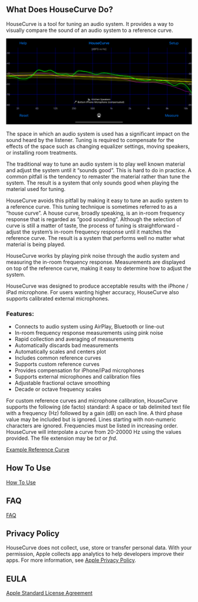 ## What Does HouseCurve Do?

HouseCurve is a tool for tuning an audio system.  It provides a way to visually compare the sound of an audio system to a reference curve.  

![](/assets/img/iPhoneScreen.png)

The space in which an audio system is used has a significant impact on the sound heard by the listener.  Tuning is required to compensate for the effects of the space such as changing equalizer settings, moving speakers, or installing room treatments.

The traditional way to tune an audio system is to play well known material and adjust the system until it “sounds good”.  This is hard to do in practice.  A common pitfall is the tendency to remaster the material rather than tune the system.  The result is a system that only sounds good when playing the material used for tuning.

HouseCurve avoids this pitfall by making it easy to tune an audio system to a reference curve.  This tuning technique is sometimes referred to as a “house curve”.  A house curve, broadly speaking, is an in-room frequency response that is regarded as “good sounding”.  Although the selection of curve is still a matter of taste, the process of tuning is straightforward - adjust the system’s in-room frequency response until it matches the reference curve.  The result is a system that performs well no matter what material is being played.

HouseCurve works by playing pink noise through the audio system and measuring the in-room frequency response.  Measurements are displayed on top of the reference curve, making it easy to determine how to adjust the system.

HouseCurve was designed to produce acceptable results with the iPhone / iPad microphone.  For users wanting higher accuracy, HouseCurve also supports calibrated external microphones.

### Features:

* Connects to audio system using AirPlay, Bluetooth or line-out
* In-room frequency response measurements using pink noise
* Rapid collection and averaging of measurements
* Automatically discards bad measurements
* Automatically scales and centers plot
* Includes common reference curves
* Supports custom reference curves
* Provides compensation for iPhone/iPad microphones
* Supports external microphones and calibration files
* Adjustable fractional octave smoothing
* Decade or octave frequency scales

For custom reference curves and microphone calibration, HouseCurve supports the following (de facto) standard:  A space or tab delimited text file with a frequency (Hz) followed by a gain (dB) on each line.  A third phase value may be included but is ignored.  Lines starting with non-numeric characters are ignored.  Frequencies must be listed in increasing order.  HouseCurve will interpolate a curve from 20-20000 Hz using the values provided.  The file extension may be _txt_ or _frd_.

[Example Reference Curve](/examples/curve.txt)

## How To Use

[How To Use](/HELP.md)

## FAQ

[FAQ](/FAQ.md)

## Privacy Policy

HouseCurve does not collect, use, store or transfer personal data.  With your permission, Apple collects app analytics to help developers improve their apps.  For more information, see [Apple Privacy Policy](https://www.apple.com/privacy/).

## EULA

[Apple Standard License Agreement](https://www.apple.com/legal/internet-services/itunes/dev/stdeula)



